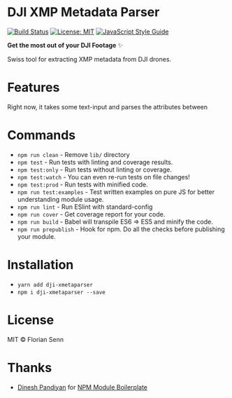 # DJI XMP Metadata Parser

[![Build Status](https://travis-ci.org/flexdinesh/npm-module-boilerplate.svg?branch=master)](https://travis-ci.org/flexdinesh/npm-module-boilerplate)  [![License: MIT](https://img.shields.io/badge/License-MIT-blue.svg)](https://opensource.org/licenses/MIT) [![JavaScript Style Guide](https://img.shields.io/badge/code_style-standard-brightgreen.svg)](https://standardjs.com)

**Get the most out of your DJI Footage** ✨

Swiss tool for extracting XMP metadata from DJI drones.

# Features

Right now, it takes some text-input and parses the attributes between 

# Commands
- `npm run clean` - Remove `lib/` directory
- `npm test` - Run tests with linting and coverage results.
- `npm test:only` - Run tests without linting or coverage.
- `npm test:watch` - You can even re-run tests on file changes!
- `npm test:prod` - Run tests with minified code.
- `npm run test:examples` - Test written examples on pure JS for better understanding module usage.
- `npm run lint` - Run ESlint with standard-config
- `npm run cover` - Get coverage report for your code.
- `npm run build` - Babel will transpile ES6 => ES5 and minify the code.
- `npm run prepublish` - Hook for npm. Do all the checks before publishing your module.

# Installation

- `yarn add dji-xmetaparser`
- `npm i dji-xmetaparser --save`


# License

MIT © Florian Senn

# Thanks

- [Dinesh Pandiyan](https://github.com/flexdinesh) for [NPM Module Boilerplate](https://github.com/flexdinesh/npm-module-boilerplate)
